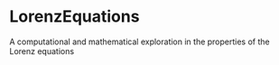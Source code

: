 # LorenzEquations
A computational and mathematical exploration in the properties of the Lorenz equations
